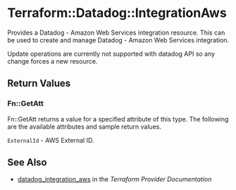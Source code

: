 # Terraform::Datadog::IntegrationAws

Provides a Datadog - Amazon Web Services integration resource. This can be used to create and manage Datadog - Amazon Web Services integration.

Update operations are currently not supported with datadog API so any change forces a new resource.

## Return Values

### Fn::GetAtt

Fn::GetAtt returns a value for a specified attribute of this type. The following are the available attributes and sample return values.

`ExternalId` - AWS External ID.

## See Also

* [datadog_integration_aws](https://www.terraform.io/docs/providers/datadog/r/integration_aws.html) in the _Terraform Provider Documentation_